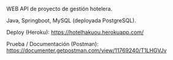 WEB API de proyecto de gestión hotelera. 

Java, Springboot, MySQL (deployada PostgreSQL). 

Deploy (Heroku): https://hotelhakuou.herokuapp.com/

Prueba / Documentación (Postman): https://documenter.getpostman.com/view/11769240/T1LHGVJv
